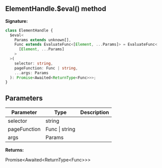 ## ElementHandle.$eval() method

**Signature:**

```typescript
class ElementHandle {
  $eval<
    Params extends unknown[],
    Func extends EvaluateFunc<[Element, ...Params]> = EvaluateFunc<
      [Element, ...Params]
    >
  >(
    selector: string,
    pageFunction: Func | string,
    ...args: Params
  ): Promise<Awaited<ReturnType<Func>>>;
}
```

## Parameters

| Parameter    | Type           | Description |
| ------------ | -------------- | ----------- |
| selector     | string         |             |
| pageFunction | Func \| string |             |
| args         | Params         |             |

**Returns:**

Promise&lt;Awaited&lt;ReturnType&lt;Func&gt;&gt;&gt;
